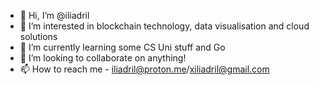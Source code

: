 - 👋 Hi, I’m @iliadril
- 👀 I’m interested in blockchain technology, data visualisation and cloud solutions
- 🌱 I’m currently learning some CS Uni stuff and Go
- 💞️ I’m looking to collaborate on anything!
- 📫 How to reach me - iliadril@proton.me/xiliadril@gmail.com
